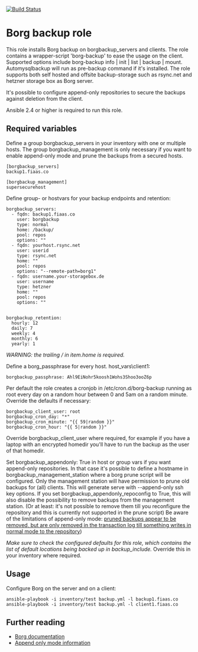 [![Build Status](https://travis-ci.com/FiaasCo/borgbackup.svg?branch=master)](https://travis-ci.com/FiaasCo/borgbackup)

# Borg backup role
This role installs Borg backup on borgbackup\_servers and clients. The role contains a wrapper-script 'borg-backup' to ease the usage on the client. Supported options include borg-backup info | init | list | backup | mount. Automysqlbackup will run as pre-backup command if it's installed.
The role supports both self hosted and offsite backup-storage such as rsync.net and hetzner storage box as Borg server.

It's possible to configure append-only repositories to secure the backups against deletion from the client.

Ansible 2.4 or higher is required to run this role.

## Required variables
Define a group borgbackup\_servers in your inventory with one or multiple hosts. The group borgbackup\_management is only necessary if you want to enable append-only mode and prune the backups from a secured hosts.
```
[borgbackup_servers]
backup1.fiaas.co

[borgbackup_management]
supersecurehost
```

Define group- or hostvars for your backup endpoints and retention:
```
borgbackup_servers:
  - fqdn: backup1.fiaas.co
    user: borgbackup
    type: normal
    home: /backup/
    pool: repos
    options: ""
  - fqdn: yourhost.rsync.net
    user: userid
    type: rsync.net
    home: ""
    pool: repos
    options: "--remote-path=borg1"
  - fqdn: username.your-storagebox.de
    user: username
    type: hetzner
    home: ""
    pool: repos
    options: ""


borgbackup_retention:
  hourly: 12
  daily: 7
  weekly: 4
  monthly: 6
  yearly: 1
```
*WARNING: the trailing / in item.home is required.*

Define a borg\_passphrase for every host.
host\_vars\client1:
```
borgbackup_passphrase: Ahl9EiNohr5koosh1Wohs3Shoo3ooZ6p
```

Per default the role creates a cronjob in /etc/cron.d/borg-backup running as root every day on a random hour between 0 and 5am on a random minute. Override the defaults if necessary:
```
borgbackup_client_user: root
borgbackup_cron_day: "*"
borgbackup_cron_minute: "{{ 59|random }}"
borgbackup_cron_hour: "{{ 5|random }}"
```
Override borgbackup\_client\_user where required, for example if you have a laptop with an encrypted homedir you'll have to run the backup as the user of that homedir.

Set borgbackup\_appendonly: True in host or group vars if you want append-only repositories. In that case it's possible to define a hostname in borgbackup\_management\_station where a borg prune script will be configured. Only the management station will have permission to prune old backups for (all) clients. This will generate serve with --append-only ssh key options.
If you set borgbackup\_appendonly\_repoconfig to True, this will also disable the possibility to remove backups from the management station. (Or at least: it's not possible to remove them till you reconfigure the repository and this is currently not supported in the prune script)
Be aware of the limitations of append-only mode: [pruned backups appear to be removed, but are only removed in the transaction log till something writes in normal mode to the repository](https://github.com/borgbackup/borg/issues/3504))

*Make sure to check the configured defaults for this role, which contains the list of default locations being backed up in backup\_include.* Override this in your inventory where required.

## Usage

Configure Borg on the server and on a client:
```
ansible-playbook -i inventory/test backup.yml -l backup1.fiaas.co
ansible-playbook -i inventory/test backup.yml -l client1.fiaas.co
```

## Further reading
* [Borg documentation](https://borgbackup.readthedocs.io/en/stable/)
* [Append only mode information](http://borgbackup.readthedocs.io/en/stable/usage/notes.html#append-only-mode)
